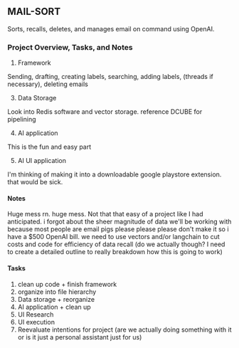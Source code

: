 ## MAIL-SORT
Sorts, recalls, deletes, and manages email on command using OpenAI.


### Project Overview, Tasks, and Notes

1.  Framework

Sending, drafting, creating labels, searching, adding labels, (threads if necessary), deleting emails

3. Data Storage

Look into Redis software and vector storage. reference DCUBE for pipelining

4. AI application

This is the fun and easy part

5. AI UI application

I'm thinking of making it into a downloadable google playstore extension. that would be sick.

#### Notes
Huge mess rn. huge mess.
Not that that easy of a project like I had anticipated. 
i forgot about the sheer magnitude of data we'll be working with because most people are email pigs
please please please don't make it so i have a $500 OpenAI bill. 
we need to use vectors and/or langchain to cut costs and code for efficiency of data recall
(do we actually though? I need to create a detailed outline to really breakdown how this is going to work)

#### Tasks

1. clean up code + finish framework
2. organize into file hierarchy 
3. Data storage + reorganize
4. AI application + clean up
5. UI Research
6. UI execution
7. Reevaluate intentions for project (are we actually doing something with it or is it just a personal assistant just for us)


